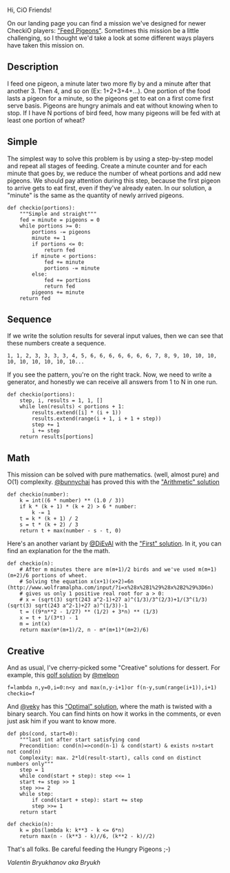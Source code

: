 Hi, CiO Friends!

On our landing page you can find a mission we've designed for newer CheckiO players: ["Feed Pigeons"][mission]. 
Sometimes this mission be a little challenging, so I thought we'd take a look at some different ways players have taken this mission on.

## Description

I feed one pigeon, a minute later two more fly by and a minute after that another 3.
Then 4, and so on (Ex: 1+2+3+4+...). 
One portion of the food lasts a pigeon for a minute, so the pigeons get to eat on a first come first serve basis. 
Pigeons are hungry animals and eat without knowing when to stop. 
If I have N portions of bird feed, how many pigeons will be fed with at least one portion of wheat?

## Simple

The simplest way to solve this problem is by using a step-by-step model and repeat all stages of feeding.
Create a minute counter and for each minute that goes by, we reduce the number of wheat portions and add new pigeons.
We should pay attention during this step, because the first pigeon to arrive gets to eat first, even if they've already eaten.
In our solution, a "minute" is the same as the quantity of newly arrived pigeons.

```
def checkio(portions):
    """Simple and straight"""
    fed = minute = pigeons = 0
    while portions >= 0:
        portions -= pigeons
        minute += 1
        if portions <= 0:
            return fed
        if minute < portions:
            fed += minute
            portions -= minute
        else:
            fed += portions
            return fed
        pigeons += minute
    return fed
```

## Sequence

If we write the solution results for several input values, then we can see that these numbers create a sequence.

`1, 1, 2, 3, 3, 3, 3, 4, 5, 6, 6, 6, 6, 6, 6, 6, 7, 8, 9, 10, 10, 10, 10, 10, 10, 10, 10, 10...`

If you see the pattern, you're on the right track. Now, we need to write a generator, and honestly
we can receive all answers from 1 to N in one run.

```
def checkio(portions):
    step, i, results = 1, 1, []
    while len(results) < portions + 1:
        results.extend([i] * (i + 1))
        results.extend(range(i + 1, i + 1 + step))
        step += 1
        i += step
    return results[portions]
```

## Math

This mission can be solved with pure mathematics. (well, almost pure) and O(1) complexity.
[@bunnychai](http://www.checkio.org/user/bunnychai/) has proved this with the
["Arithmetic" solution][arithmetic]

```
def checkio(number):
    k = int((6 * number) ** (1.0 / 3))
    if k * (k + 1) * (k + 2) > 6 * number:
        k -= 1
    t = k * (k + 1) / 2
    s = t * (k + 2) / 3
    return t + max(number - s - t, 0)
```

Here's an another variant by [@DiEvAl](http://www.checkio.org/user/DiEvAl/) with the ["First" solution][dieval].
In it, you can find an explanation for the the math.

```
def checkio(n):
    # After m minutes there are m(m+1)/2 birds and we've used m(m+1)(m+2)/6 portions of wheet.
    # Solving the equation x(x+1)(x+2)=6n (http://www.wolframalpha.com/input/?i=x%28x%2B1%29%28x%2B2%29%3D6n)
    # gives us only 1 positive real root for a > 0:
    # x = (sqrt(3) sqrt(243 a^2-1)+27 a)^(1/3)/3^(2/3)+1/(3^(1/3) (sqrt(3) sqrt(243 a^2-1)+27 a)^(1/3))-1
    t = ((9*n**2 - 1/27) ** (1/2) + 3*n) ** (1/3)
    x = t + 1/(3*t) - 1
    m = int(x)
    return max(m*(m+1)/2, n - m*(m+1)*(m+2)/6)
```

## Creative

And as usual, I've cherry-picked some "Creative" solutions for dessert.
For example, this [golf solution][golf] by [@melpon](http://www.checkio.org/user/melpon/)

```
f=lambda n,y=0,i=0:n<y and max(n,y-i+1)or f(n-y,sum(range(i+1)),i+1)
checkio=f
```

And [@veky](http://www.checkio.org/user/veky/) has this ["Optimal" solution][optimal], where the math is twisted with a binary search. You can find hints on how it works in the comments, or even just ask him if you want to know more.

```
def pbs(cond, start=0):
    """last int after start satisfying cond
    Precondition: cond(n)=>cond(n-1) & cond(start) & exists n>start not cond(n)
    Complexity: max. 2*ld(result-start), calls cond on distinct numbers only"""
    step = 1
    while cond(start + step): step <<= 1
    start += step >> 1
    step >>= 2
    while step:
        if cond(start + step): start += step
        step >>= 1
    return start
​
def checkio(n):
    k = pbs(lambda k: k**3 - k <= 6*n)
    return max(n - (k**3 - k)//6, (k**2 - k)//2)
```

That's all folks. Be careful feeding the Hungry Pigeons ;-)

_Valentin Bryukhanov aka Bryukh_

[mission]: http://www.checkio.org/mission/feed-pigeons/share/fabf278379f4a8217eef2549b2ac4164/
[arithmetic]: http://www.checkio.org/mission/feed-pigeons/publications/bunnychai/python-27/arithmetic/share/7f72e750ee5446ed97e7396976564c16/

[dieval]: http://www.checkio.org/mission/feed-pigeons/publications/DiEvAl/python-3/first/share/30897afff7da3f66244bb05523719eb0/
[golf]: http://www.checkio.org/mission/feed-pigeons/publications/melpon/python-3/first/share/92814969c22d9d20d829547c190f2007/
[optimal]: http://www.checkio.org/mission/feed-pigeons/publications/veky/python-3/optimal/share/716ba8c58f595d8317a40f55642a572c/
